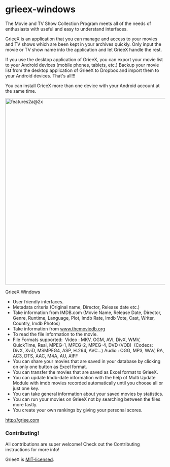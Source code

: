# grieex-windows
The Movie and TV Show Collection Program meets all of the needs of enthusiasts with useful and easy to understand interfaces.

GrieeX is an application that you can manage and access to your movies and TV shows which are been kept in your archives quickly. Only input the movie or TV show name into the application and let GrieeX handle the rest.

If you use the desktop application of GrieeX, you can export your movie list to your Android devices (mobile phones, tablets, etc.) Backup your movie list from the desktop application of GrieeX to Dropbox and import them to your Android devices. That's all!!!

You can install GrieeX more than one device with your Android account at the same time.

<img width="585" alt="features2a@2x" src="https://user-images.githubusercontent.com/4608228/190469359-afa10048-bf9b-4a9d-998e-6b34e94dd1c7.png">

GrieeX Windows
* User friendly interfaces.
* Metadata criteria (Original name, Director, Release date etc.)
* Take information from IMDB.com (Movie Name, Release Date, Director, Genre, Runtime, Language, Plot, Imdb Rate, Imdb Vote, Cast, Writer, Country, Imdb Photos)
* Take information from www.themoviedb.org
* To read the file information to the movie.
* File Formats supported:  Video : MKV, OGM, AVI, DivX, WMV, QuickTime, Real, MPEG-1, MPEG-2, MPEG-4, DVD (VOB)  (Codecs: DivX, XviD, MSMPEG4, ASP, H.264, AVC...) Audio : OGG, MP3, WAV, RA, AC3, DTS, AAC, M4A, AU, AIFF
* You can share your movies that are saved in your database by clicking on only one button as Excel format.
* You can transfer the movies that are saved as Excel format to GrieeX.
* You can update Imdb-date information with the help of Multi Update Module with imdb movies recorded automatically until you choose all or just one key.
* You can take general information about your saved movies by statistics.
* You can run your movies on GrieeX not by searching between the files more fastly.
* You create your own rankings by giving your personal scores.



http://griee.com



### Contributing!
All contributions are super welcome! Check out the Contributing instructions for more info!

GrieeX is [MIT-licensed](./License.md).

